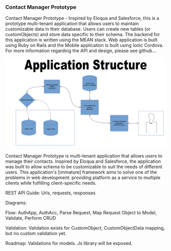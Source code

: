 <h3>Contact Manager Prototype</h3>
<div>
<p>
Contact Manager Prototype - Inspired by Eloqua and Salesforce, this is a prototype multi-tenant application that allows users to maintain customizable data in their database. Users can create new tables (or customObjects) and store data specific to their schema. The backend for this application is written using the MEAN stack. Web application is built using Ruby on Rails and the Mobile application is built using Ionic Cordova. For more information regarding the API and design, please see github... 
</p>

<img src="notes/app-architecture.png" />

<p>
Contact Manager Prototype is multi-tenant application that allows users to manage their contacts. Inspired by Eloqua and Salesforce, the application was built to allow schema to be customizable to suit the needs of different users. This application's [immature] framework aims to solve one of the problems in web development: providing platform as a service to multiple clients while fulfilling client-specific needs. 
</p>
REST API Guide:
Urls, requests, responses

Diagrams: 


Flow:
AuthApp, AuthAcc, Parse Request, Map Request Object to Model, Validate, Perform CRUD

Validation:
Validation exists for CustomObject, CustomObjectData mapping, but no custom validation yet. 

Roadmap:
Validations for models. Js library will be exposed. 
</div>
